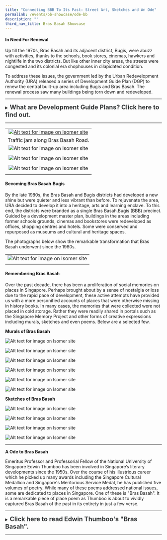 ```yaml
---
title: "Connecting BBB To Its Past: Street Art, Sketches and An Ode"
permalink: /events/bb-showcase/ode-bb
description: ""
third_nav_title: Bras Basah Showcase
---
```

#### **In Need For Renewal**

Up till the 1970s, Bras Basah and its adjacent district, Bugis, were abuzz with activities, thanks to the schools, book stores, cinemas, hawkers and nightlife in the two districts. But like other inner city areas, the streets were congested and its colonial era shophouses in dilapidated condition. 

To address these issues, the government led by the Urban Redevelopment Authority (URA) released a series of Development Guide Plan (DGP) to renew the central built-up area including Bugis and Bras Basah. The renewal process saw many buildings being torn down and redeveloped.

_______

<details>
<summary><span style="font-weight: 700; font-size: 20px; font-style: normal; color:#353839">What are Development Guide Plans? Click here to find out.</span></summary>
<br>
<span style="font-weight: 400; font-size: 20px; font-style: normal; color:#778899">Development Guide Plans (DGPs) are detailed short- to medium-term land-use plans completed between 1993 and 1998 as part of a comprehensive review of the Master Plan 1985. The Urban Redevelopment Authority (URA), the national land-use planning agency, divided Singapore into 55 planning areas and drew up a DGP for each of these areas. A blueprint of the living, working and leisure environment in Singapore, the 55 DGPs together formed the overall Master Plan 1998, which was gazetted on 22 January 1999. The URA released the first of its 55 DGPs in 1993. The final DGP was released in July 1998 for the Punggol area and included detailed plans for Punggol 21.</span>
	
</details>

_____

|   |
|:-----:|
| [![Alt text for image on Isomer site](/images/sample-bb-renewal-traffic-1.jpg)](https://www.nas.gov.sg/archivesonline/photographs/record-details/9bca7c69-1162-11e3-83d5-0050568939ad)  |
| Traffic jam along Bras Basah Road.  |
| ![Alt text for image on Isomer site](/images/sample-bb-renewal-1.jpg) |
|   |
| ![Alt text for image on Isomer site](/images/sample-bb-renewal-2.jpg) |
|  |
| ![Alt text for image on Isomer site](/images/sample-bb-renewal-7.jpg) |
|  |

#### **Becoming Bras Basah.Bugis**

By the late 1980s, the Bras Basah and Bugis districts had developed a new shine but were quieter and less vibrant than before. To rejuvenate the area, URA decided to develop it into a heritage, arts and learning enclave. To this end, the districts were branded as a single Bras Basah.Bugis (BBB) precinct. Guided by a development master plan, buildings in the areas including former schools grounds, cinemas and bookstores were redeveloped as offices, shopping centres and hotels. Some were conserved and repurposed as museums and cultural and heritage spaces.

The photographs below show the remarkable transformation that Bras Basah underwent since the 1980s.

|   |
|:-----:|
| ![Alt text for image on Isomer site](/images/sample-bb-renewal-4.jpg) |
|  |

#### **Remembering Bras Basah**

Over the past decade, there has been a proliferation of social memories on places in Singapore. Perhaps brought about by a sense of nostalgia or loss due to the rapid pace of development, these active attempts have provided us with a more personified accounts of places that were otherwise missing in history books. In many cases, the memories that were collected were not placed in cold storage. Rather they were readily shared in portals such as the Singapore Memory Project and other forms of creative expressions including murals, sketches and even poems. Below are a selected few.

**Murals of Bras Basah**

![Alt text for image on Isomer site](/images/sample-bb-murals-1.jpg)

![Alt text for image on Isomer site](/images/sample-bb-murals-2.jpg)

![Alt text for image on Isomer site](/images/sample-bb-murals-3.jpg)

![Alt text for image on Isomer site](/images/sample-bb-murals-4.jpg)

![Alt text for image on Isomer site](/images/sample-bb-murals-5.jpg)

![Alt text for image on Isomer site](/images/sample-bb-murals-6.jpg)

**Sketches of Bras Basah**

![Alt text for image on Isomer site](/images/sample-bb-modern-art-1.jpg)

![Alt text for image on Isomer site](/images/sample-bb-modern-art-2.jpg)

![Alt text for image on Isomer site](/images/sample-bb-modern-art-3.jpg)

![Alt text for image on Isomer site](/images/sample-bb-modern-art-4.jpg)

_______

**A Ode to Bras Basah**

Emeritus Professor and Professorial Fellow of the National University of Singapore Edwin Thumboo has been involved in Singapore’s literary developments since the 1950s. Over the course of his illustrious career which he picked up many awards including the Singapore Cultural Medallion and Singapore's Meritorious Service Medal, he has published five volumes of poetry. While many of these poems addressed national issues, some are dedicated to places in Singapore. One of these is "Bras Basah". It is a remarkable piece of place poem as Thumboo is about to vividly captured Bras Basah of the past in its entirety in just a few verse.

_______

<details>
<summary><span style="font-weight: 700; font-size: 20px; font-style: normal; color:#353839">Click here to read Edwin Thumboo's "Bras Basah".</span></summary>
<br>
<span style="font-weight: 400; font-size: 20px; font-style: normal; color:#778899">Where the first Rendezvous brooded
<br>By a row of old shophouses, since sadly slain,
<br>A special road began. A point of colonial
<br>Confluence: Dhoby Ghaut, the YWCA with
<br>Manicured tennis lawns for memsahibs who
<br>Then took tea and scones. Across a Shell kiosk
<br>Where Papa parked his Austin Seven, then off
<br>To Hock Hoe’s for piston rods and Radex
<br>
<br>Think of the names: Dhoby Ghaut, Prinsep St,
<br>The three Cathays, a name the Lokes made
<br>Famous: resplendent building, our tallest then;
<br>Fantastic camera shop; and that popular Store
<br>Where Rudy’s wife, petite, temporarily demure,
<br>Quietly assessed her customers as she held her
<br>Intelligence above show-cases. Two doors away,
<br>Heng, increasingly called Mr, sold German cameras
<br>To Japanese sailors, was en route to a partnership.
<br>
<br>And the bookshops full of stuff: Penguin New 
<br>Writing to Palgrave’s G-Treasury; Q’s Oxford 
<br>Anthology, a blue spine among mouldy issues 
<br>Of The Wide World where imperial dreams, 
<br>The White man’s burden trudged across Asia and
<br>Africa, up Ruwenzori’s mist and moon, then down
<br>The Brahmaputra. Mainly first-hand accounts, 
<br>Direct, unshorn, marching against superstition.
<br>Plain narratives rising in majesty, in power, art.
<br>No cute theory of the Other. Only them natives.
<br>
<br>And the Rendezvous after school; affordable.
<br>The man with the mole, ladle in hand, presided,
<br>Holding the extra spoonful, balanced fate,deciding
<br>If he liked you. Two doors away Simon Ong’s
<br>Family shop of fishing tackle, Winchester torches,
<br>Knives of Solingen steel. Outside, a Woodsville tram,
<br>Full of St Andrew boys, swings around the corner,
<br>Tires squealing.
<br>
<br>Standing there, the world grew,
<br>Bit by bit, seemed different with each fresh vantage
<br>Shift in weather; hormonal stir, sweet unknowing;
<br>An ache that knew no words; a quickly passing mouth.
<br>As eyes caught more lit with sensuous guilt, when 
<br>Curves beneath Convent uniforms heaved and turned
<br>With the mind’s proposal, the rainbow’s ripening,
<br>As thoughts fingered image, each chance encounter.
<br>Experience became a word as Life cease to be simple.
<br>

</span>
	
</details>

_______